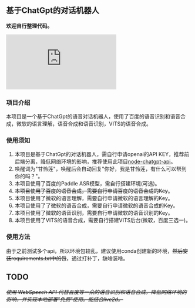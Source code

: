 ## 基于ChatGpt的对话机器人

**欢迎自行整理代码。**

![欢迎自行整理代码](https://api.ixiaowai.cn/api/api.php)

### 项目介绍
本项目是一个基于ChatGpt的语音对话机器人，使用了百度的语音识别和语音合成，微软的语言理解，语音合成和语音识别，VITS的语音合成。

### 使用须知

1. 本项目是基于ChatGpt的对话机器人，需自行申请openai的API KEY，推荐前后端分离，降低网络环境的影响，推荐使用此项目[node-chatgpt-api](https://github.com/waylaidwanderer/node-chatgpt-api)。
2. 唤醒词为"甘怜莲"，唤醒后会自动回复"你好，我是甘怜莲，有什么可以帮到你的吗？"。
3. 本项目使用了百度的Paddle ASR模型，需自行搭建环境(可选)。
4. ~~本项目使用了百度的语音合成，需要自行申请百度的语音合成的Key~~。
5. 本项目使用了微软的语言理解，需要自行申请微软的语言理解的Key。
6. 本项目使用了了微软的语音合成，需要自行申请微软的语音合成的Key。
7. 本项目使用了微软的语音识别，需要自行申请微软的语音识别的Key。
8. 本项目使用了VITS的语音合成，需要自行搭建VITS后台(微软，百度三选一)。

### 使用方法

由于之前测试多个api，所以环境包较乱，建议使用conda创建新的环境，~~然后安装requirements.txt中的包~~，通过打补丁，缺啥装啥。

## TODO
_~~使用 WebSpeech API 代替百度等一众的语音识别和语音合成，降低网络环境的影响，并实现本地部署"免费"使用。能结合live2d。~~_